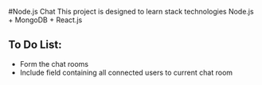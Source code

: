 #Node.js Chat
This project is designed to learn stack technologies Node.js + MongoDB + React.js

## To Do List:
* Form the chat rooms
* Include field containing all connected users to current chat room
